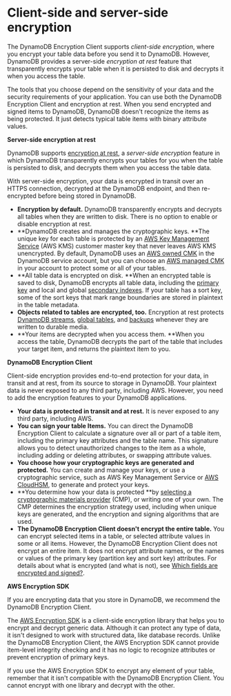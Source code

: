 # Client\-side and server\-side encryption<a name="client-server-side"></a>

The DynamoDB Encryption Client supports *client\-side encryption*, where you encrypt your table data before you send it to DynamoDB\. However, DynamoDB provides a server\-side *encryption at rest* feature that transparently encrypts your table when it is persisted to disk and decrypts it when you access the table\. 

The tools that you choose depend on the sensitivity of your data and the security requirements of your application\. You can use both the DynamoDB Encryption Client and encryption at rest\. When you send encrypted and signed items to DynamoDB, DynamoDB doesn't recognize the items as being protected\. It just detects typical table items with binary attribute values\. 

**Server\-side encryption at rest**

DynamoDB supports [encryption at rest](https://docs.aws.amazon.com/amazondynamodb/latest/developerguide/EncryptionAtRest.html), a *server\-side encryption* feature in which DynamoDB transparently encrypts your tables for you when the table is persisted to disk, and decrypts them when you access the table data\. 

With server\-side encryption, your data is encrypted in transit over an HTTPS connection, decrypted at the DynamoDB endpoint, and then re\-encrypted before being stored in DynamoDB\.
+ **Encryption by default\.** DynamoDB transparently encrypts and decrypts all tables when they are written to disk\. There is no option to enable or disable encryption at rest\. 
+ **DynamoDB creates and manages the cryptographic keys\. **The unique key for each table is protected by an [AWS Key Management Service](https://docs.aws.amazon.com/kms/latest/developerguide/) \(AWS KMS\) customer master key that never leaves AWS KMS unencrypted\. By default, DynamoDB uses an [AWS owned CMK](https://docs.aws.amazon.com/kms/latest/developerguide/concepts.html#aws-owned-cmk) in the DynamoDB service account, but you can choose an [AWS managed CMK](https://docs.aws.amazon.com/kms/latest/developerguide/concepts.html#aws-managed-cmk) in your account to protect some or all of your tables\.
+ **All table data is encrypted on disk\. **When an encrypted table is saved to disk, DynamoDB encrypts all table data, including the [primary key](https://docs.aws.amazon.com/amazondynamodb/latest/developerguide/HowItWorks.CoreComponents.html#HowItWorks.CoreComponents.PrimaryKey) and local and global [secondary indexes](https://docs.aws.amazon.com/amazondynamodb/latest/developerguide/HowItWorks.CoreComponents.html#HowItWorks.CoreComponents.SecondaryIndexes)\. If your table has a sort key, some of the sort keys that mark range boundaries are stored in plaintext in the table metadata\.
+ **Objects related to tables are encrypted, too\.** Encryption at rest protects [DynamoDB streams](https://docs.aws.amazon.com/amazondynamodb/latest/developerguide/Streams.html), [global tables](https://docs.aws.amazon.com/amazondynamodb/latest/developerguide/GlobalTables.html), and [backups](https://docs.aws.amazon.com/amazondynamodb/latest/developerguide/BackupRestore.html) whenever they are written to durable media\.
+ **Your items are decrypted when you access them\. **When you access the table, DynamoDB decrypts the part of the table that includes your target item, and returns the plaintext item to you\.

 

**DynamoDB Encryption Client**

Client\-side encryption provides end\-to\-end protection for your data, in transit and at rest, from its source to storage in DynamoDB\. Your plaintext data is never exposed to any third party, including AWS\. However, you need to add the encryption features to your DynamoDB applications\. 
+ **Your data is protected in transit and at rest\.** It is never exposed to any third party, including AWS\.
+ **You can sign your table Items\.** You can direct the DynamoDB Encryption Client to calculate a signature over all or part of a table item, including the primary key attributes and the table name\. This signature allows you to detect unauthorized changes to the item as a whole, including adding or deleting attributes, or swapping attribute values\.
+ **You choose how your cryptographic keys are generated and protected\.** You can create and manage your keys, or use a cryptographic service, such as AWS Key Management Service or [AWS CloudHSM](https://docs.aws.amazon.com/cloudhsm/latest/userguide/), to generate and protect your keys\.
+ **You determine how your data is protected **by [selecting a cryptographic materials provider](crypto-materials-providers.md) \(CMP\), or writing one of your own\. The CMP determines the encryption strategy used, including when unique keys are generated, and the encryption and signing algorithms that are used\.
+ **The DynamoDB Encryption Client doesn't encrypt the entire table\.** You can encrypt selected items in a table, or selected attribute values in some or all items\. However, the DynamoDB Encryption Client does not encrypt an entire item\. It does not encrypt attribute names, or the names or values of the primary key \(partition key and sort key\) attributes\. For details about what is encrypted \(and what is not\), see [Which fields are encrypted and signed?](encrypted-and-signed.md)\.

 

**AWS Encryption SDK**

If you are encrypting data that you store in DynamoDB, we recommend the DynamoDB Encryption Client\. 

The [AWS Encryption SDK](https://docs.aws.amazon.com/encryption-sdk/latest/developer-guide/) is a client\-side encryption library that helps you to encrypt and decrypt generic data\. Although it can protect any type of data, it isn't designed to work with structured data, like database records\. Unlike the DynamoDB Encryption Client, the AWS Encryption SDK cannot provide item\-level integrity checking and it has no logic to recognize attributes or prevent encryption of primary keys\.

If you use the AWS Encryption SDK to encrypt any element of your table, remember that it isn't compatible with the DynamoDB Encryption Client\. You cannot encrypt with one library and decrypt with the other\.